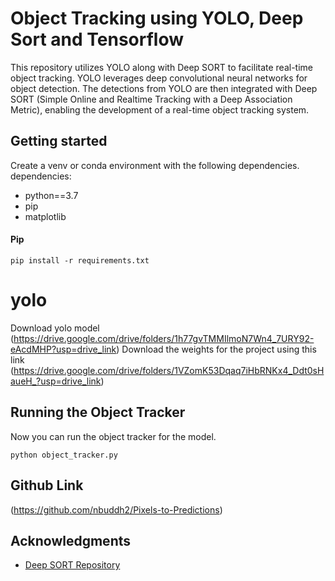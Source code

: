 # Object Tracking using YOLO, Deep Sort and Tensorflow
This repository utilizes YOLO along with Deep SORT to facilitate real-time object tracking. YOLO leverages deep convolutional neural networks for object detection. The detections from YOLO are then integrated with Deep SORT (Simple Online and Realtime Tracking with a Deep Association Metric), enabling the development of a real-time object tracking system.

## Getting started
Create a venv or conda environment with the following dependencies.
dependencies:
  - python==3.7
  - pip
  - matplotlib

#### Pip
```
pip install -r requirements.txt
```
# yolo
Download yolo model (https://drive.google.com/drive/folders/1h77gvTMMIlmoN7Wn4_7URY92-eAcdMHP?usp=drive_link)
Download the weights for the project using this link (https://drive.google.com/drive/folders/1VZomK53Dqaq7iHbRNKx4_Ddt0sHaueH_?usp=drive_link)

## Running the Object Tracker
Now you can run the object tracker for the model.
```
python object_tracker.py
```
## Github Link
(https://github.com/nbuddh2/Pixels-to-Predictions)

## Acknowledgments
* [Deep SORT Repository](https://github.com/nwojke/deep_sort)
